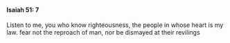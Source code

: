 #### Isaiah 51: 7

Listen to me, you who know righteousness, the people in whose heart is my law. fear not the reproach of man, nor be dismayed at their revilings
